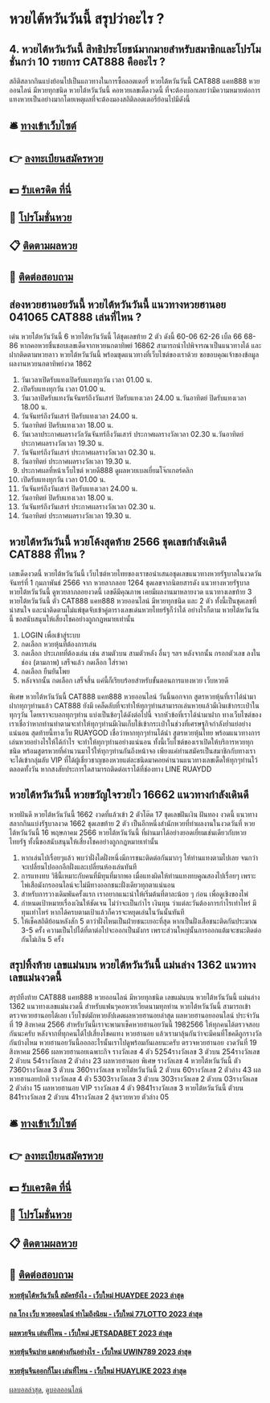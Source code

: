 # หวยไต้หวันวันนี้ สรุปว่าอะไร ?
## 4. หวยไต้หวันวันนี้ สิทธิประโยชน์มากมายสำหรับสมาชิกและโปรโมชั่นกว่า 10 รายการ CAT888 คืออะไร ?
สถิติสลากกินแบ่งย้อนไปเป็นแถวทางในการซื้อลอตเตอรี่ หวยไต้หวันวันนี้ CAT888 แคท888 หวยออนไลน์ มีหวยทุกชนิด หวยไต้หวันวันนี้ คอหวยเลขเด็ดงวดนี้ ที่จะต้องบอกเลยว่ามีความหมายต่อการแทงหวยเป็นอย่างมากโดยเหตุผลที่จะต้องมองสถิติลอตเตอรี่ย้อนไปมีดังนี้

## 🛎 [ทางเข้าเว็บไซต์](https://bit.ly/3BG5bNw)
## 👉 [ลงทะเบียนสมัครหวย](https://bit.ly/3BG5bNw)
## 💵 [รับเครดิต ที่นี่](https://bit.ly/3C3mvgS)
## 👑 [โปรโมชั่นหวย](https://bit.ly/3C3mvgS)
## 📋 [ติดตามผลหวย](https://bit.ly/3C3mvgS)
## 📱 [ติดต่อสอบถาม](https://bit.ly/3C3mvgS)

## ส่องหวยฮานอยวันนี้ หวยไต้หวันวันนี้ แนวทางหวยฮานอย 041065 CAT888 เล่นที่ไหน ?
เด่น หวยไต้หวันวันนี้ 6 หวยไต้หวันวันนี้ ได้ชุดเลขท้าย 2 ตัว ดังนี้
60-06
62-26
เบิ้ล 66
68-86
หากคอหวยชื่นชอบเลขเด็ดจากหวยนกตาทิพย์ 16862 สามารถนำไปพิจารณาเป็นแนวทางได้ และฝากติดตามหวยลาว หวยไต้หวันวันนี้ พร้อมชุดแนวทางที่เว็บไซต์ของเราด้วย
ขอขอบคุณเจ้าของข้อมูล
ผลงานหวยนกตาทิพย์งวด 1862

1. วันเวลาเปิดรับแทงเปิดรับแทงทุกวัน เวลา 01.00 น.
2. เปิดรับแทงทุกวัน เวลา 01.00 น.
3. วันเวลาปิดรับแทงวันจันทร์ถึงวันเสาร์ ปิดรับแทงเวลา 24.00 น.วันอาทิตย์ ปิดรับแทงเวลา 18.00 น.
4. วันจันทร์ถึงวันเสาร์ ปิดรับแทงเวลา 24.00 น.
5. วันอาทิตย์ ปิดรับแทงเวลา 18.00 น.
6. วันเวลาประกาศผลรางวัลวันจันทร์ถึงวันเสาร์ ประกาศผลรางวัลเวลา 02.30 น.วันอาทิตย์ ประกาศผลรางวัลเวลา 19.30 น.
7. วันจันทร์ถึงวันเสาร์ ประกาศผลรางวัลเวลา 02.30 น.
8. วันอาทิตย์ ประกาศผลรางวัลเวลา 19.30 น.
9. ประกาศผลที่หน้าเว็บไซต์ หวยดี888 ดูผลหวยเบลเยี่ยมโจ๊กเกอร์คลิก
10. เปิดรับแทงทุกวัน เวลา 01.00 น.
11. วันจันทร์ถึงวันเสาร์ ปิดรับแทงเวลา 24.00 น.
12. วันอาทิตย์ ปิดรับแทงเวลา 18.00 น.
13. วันจันทร์ถึงวันเสาร์ ประกาศผลรางวัลเวลา 02.30 น.
14. วันอาทิตย์ ประกาศผลรางวัลเวลา 19.30 น.

## หวยไต้หวันวันนี้ หวยโค้งสุดท้าย 2566 ชุดเลขกำลังเดินดี CAT888 ที่ไหน ?
เลขเด็ดงวดนี้ หวยไต้หวันวันนี้ เว็บไซต์หวยไทยของเราขอนำเสนอชุดเลขแนวทางหวยรัฐบาลในงวดวันจันทร์ที่ 1 กุมภาพันธ์ 2566 จาก หวยลาภลอย 1264 ชุดเลขจากนิตยสารดัง แนวทางหวยรัฐบาล หวยไต้หวันวันนี้ ดูหวยลาภลอยงวดนี้ เลขดีมีคุณภาพ เคยมีผลงานมาหลายงวด แนวทางเลขท้าย 3 หวยไต้หวันวันนี้ ตัว CAT888 แคท888 หวยออนไลน์ มีหวยทุกชนิด และ 2 ตัว ทั้งนี้เป็นชุดเลขที่น่าสนใจ และน่าติดตามไม่แพ้ชุดจับเข้าคู่ตารางเลขเด่นหวยไทยรัฐก็ว่าได้ อย่างไรก็ตาม หวยไต้หวันวันนี้ ขอสนับสนุนให้เสี่ยงโชคอย่างถูกกฎหมายเท่านั้น
1. LOGIN เพื่อเข้าสู่ระบบ
2. กดเลือก หวยหุ้นที่ต้องการเล่น
3. กดเลือก ประเภทที่ต้องเล่น เช่น สามตัวบน สามตัวหลัง อื่นๆ ฯลฯ หลังจากนั้น กรอกตัวเลข ลงในช่อง (ตามภาพ) เสร็จแล้ว กดเลือก ใส่ราคา
4. กดเลือก ยืนยันโพย
5. หลังจากนั้น กดเลือก เสร็จสิ้น แค่นี้ก็เรียบร้อยสำหรับขั้นตอนการแทงหวย เว็บหวยดี

พิเศษ หวยไต้หวันวันนี้ CAT888 แคท888 หวยออนไลน์ วันนี้นอกจาก สูตรหวยหุ้นที่เราได้นำมาฝากทุกๆท่านแล้ว CAT888 ยังมี เคล็ดลับที่จะทำให้ทุกๆท่านสามารถเล่นหวยแล้วมีเงินเข้ากระเป๋าในทุกๆวัน โดยเราจะบอกทุกๆท่าน แบ่งเป็นข้อๆได้ดังต่อไปนี้
จากหัวข้อที่เราได้นำมาฝาก ทางเว็บไซต์ของเราเชื่อว่าหากท่านทำตามจะทำให้ทุกๆท่านมีเงินเก็บใช้เข้ากระเป๋าในช่วงที่เศรษฐกิจกำลังย่ำแย่อย่างแน่นอน
สุดท้ายนี้ทางเว็บ RUAYGOD เชื่อว่าหากทุกๆท่านได้นำ สูตรหวยหุ้นไทย พร้อมแนวทางการเล่นหวยอย่างไรให้ได้กำไร จะทำให้ทุกๆท่านอย่างแน่นอน ทั้งนี้เว็บไซต์ของเราเปิดให้บริการหวยทุกชนิด พร้อมสูตรหวยที่คำนวนมาไว้ให้ทุกๆท่านกันถึงหน้าจอ เพียงแค่ท่านสมัครเป็นสมาชิกกับทางเรา จะได้เข้ากลุ่มลับ VIP ที่ได้ผู้เชี่ยวชาญของหวยแต่ละชนิดมาคอยคำนวนแนวทางเลขเด็ดให้ทุกๆท่านไว้ตลอดทั้งวัน หากสงสัยประการใดสามารถติดต่อเราได้ที่ช่องทาง LINE RUAYDD

## หวยไต้หวันวันนี้ หวยขวัญใจรวยไว 16662 แนวทางกำลังเดินดี
หวยฝันดี หวยไต้หวันวันนี้ 1662 งวดที่แล้วเข้า 2 ตัวโต๊ด 17 ชุดเลขฝันเงิน ฝันทอง งวดนี้ แนวทางสลากกินแบ่งรัฐบาลงวด 1662 ชุดเลขท้าย 2 ตัว เป็นอีกหนึ่งสำนักหวยที่ทำผลงานในงวดวันที่ หวยไต้หวันวันนี้ 16 พฤษภาคม 2566 หวยไต้หวันวันนี้ ที่ผ่านมาได้อย่างยอดเยี่ยมเช่นเดียวกับหวยไทยรัฐ ทั้งนี้ขอสนับสนุนให้เสี่ยงโชคอย่างถูกกฎหมายเท่านั้น
1. หากเล่นไปเรื่อยๆแล้ว พบว่าฝั่งใดฝั่งหนึ่งมีการชนะติดต่อกันมากๆ ให้ท่านแทงตามไปเลย จนกว่าจะเปลี่ยนไปออกอีกฝั่งและเปลี่ยนห้องเล่นทันที
2. การแทงทบ วิธีนี้เหมาะกับคนที่มีทุนที่มากพอ เมื่อแทงผิดให้ท่านแทงทบคูณสองไปเรื่อยๆ เพราะไพ่เสือมังกรออนไลน์จะไม่มีทางออกชนะฝั่งเดียวทุกตาแน่นอน
3. สำหรับการวางเดิมพันครั้งแรก เราอยากแนะนำให้เริ่มต้นที่ตาละน้อย ๆ ก่อน เพื่อดูเชิงของไพ่
4. กำหนดเป้าหมายเรื่องเงินให้ชัดเจน ไม่ว่าจะเป็นกำไร เงินทุน ว่าแต่ละวันต้องการกำไรเท่าไหร่ มีทุนเท่าไหร่ หากได้ครบตามเป้าแล้วก็ควรจะหยุดเล่นในวันนั้นทันที
5. ให้เช็คสถิติย้อนหลังสัก 5 ตาว่าฝั่งไหนเป็นฝ่ายชนะเยอะที่สุด หากเป็นฝั่งเสือชนะติดกันประมาณ 3-5 ครั้ง ความเป็นไปได้ที่ตาต่อไปจะออกเป็นมังกร เพราะส่วนใหญ่นั้นการออกแต้มจะชนะติดต่อกันไม่เกิน 5 ครั้ง

## สรุปทิ้งท้าย เลขแม่นบน หวยไต้หวันวันนี้ แม่นล่าง 1362 แนวทางเลขแม่นงวดนี้
สรุปทิ้งท้าย CAT888 แคท888 หวยออนไลน์ มีหวยทุกชนิด เลขแม่นบน หวยไต้หวันวันนี้ แม่นล่าง 1362 แนวทางเลขแม่นงวดนี้ สำหรับแฟนๆคอหวยเวียดนามทุกท่าน หวยไต้หวันวันนี้ สามารถเข้าตรวจหวยฮานอยได้เลย เว็บไซต์มักหวยอัปเดตผลหวยฮานอยล่าสุด ผลหวยฮานอยออนไลน์ ประจำวันที่ 19 สิงหาคม 2566 สำหรับวันนี้เราจะพามาเช็คหวยฮานอยวันนี้ 1982566 ให้ทุกคนได้ตรวจสอบกันนะครับ หลังจากที่ทุกคนได้ไปเสี่ยงโชคแทง หวยฮานอย แล้วเรามาลุ้นกันว่าจะมีคนที่โชคดีถูกรางวัลกันบ้างไหม หวยฮานอยวันนี้ออกอะไรนั้นเราไปดูพร้อมกันเลยนะครับ
ตรวจหวยฮานอย งวดวันที่ 19 สิงหาคม 2566
ผลหวยฮานอยเฉพาะกิจ
รางวัลเลข 4 ตัว 5254รางวัลเลข 3 ตัวบน 254รางวัลเลข 2 ตัวบน 54รางวัลเลข 2 ตัวล่าง 23
ผลหวยฮานอย พิเศษ
รางวัลเลข 4 หวยไต้หวันวันนี้ ตัว 7360รางวัลเลข 3 ตัวบน 360รางวัลเลข หวยไต้หวันวันนี้ 2 ตัวบน 60รางวัลเลข 2 ตัวล่าง 43
ผลหวยฮานอยปกติ
รางวัลเลข 4 ตัว 5303รางวัลเลข 3 ตัวบน 303รางวัลเลข 2 ตัวบน 03รางวัลเลข 2 ตัวล่าง 15
ผลหวยฮานอย VIP
รางวัลเลข 4 ตัว 9841รางวัลเลข 3 หวยไต้หวันวันนี้ ตัวบน 841รางวัลเลข 2 ตัวบน 41รางวัลเลข 2 ลุ้นรวยหวย ตัวล่าง 05

## 🛎 [ทางเข้าเว็บไซต์](https://bit.ly/3BG5bNw)
## 👉 [ลงทะเบียนสมัครหวย](https://bit.ly/3BG5bNw)
## 💵 [รับเครดิต ที่นี่](https://bit.ly/3C3mvgS)
## 👑 [โปรโมชั่นหวย](https://bit.ly/3C3mvgS)
## 📋 [ติดตามผลหวย](https://bit.ly/3C3mvgS)
## 📱 [ติดต่อสอบถาม](https://bit.ly/3C3mvgS)

#### [หวยหุ้นไต้หวันวันนี้ สมัครยังไง - เว็บใหม่ HUAYDEE 2023 ล่าสุด](https://atom.io/themes/หวยหุ้นไต้หวันวันนี้%20สมัครยังไง%20-%20เว็บใหม่%20huaydee%202023%20ล่าสุด)
#### [กล โกง เว็บ หวยออนไลน์ ทำไมถึงนิยม - เว็บใหม่ 77LOTTO 2023 ล่าสุด](https://atom.io/themes/กล%20โกง%20เว็บ%20หวยออนไลน์%20ทำไมถึงนิยม%20-%20เว็บใหม่%2077lotto%202023%20ล่าสุด)
#### [ผลหวยจีน เล่นที่ไหน - เว็บใหม่ JETSADABET 2023 ล่าสุด](https://atom.io/themes/ผลหวยจีน%20เล่นที่ไหน%20-%20เว็บใหม่%20jetsadabet%202023%20ล่าสุด)
#### [หวยหุ้นจีนบ่าย แตกต่างกันอย่างไร - เว็บใหม่ UWIN789 2023 ล่าสุด](https://atom.io/themes/หวยหุ้นจีนบ่าย%20แตกต่างกันอย่างไร%20-%20เว็บใหม่%20uwin789%202023%20ล่าสุด)
#### [หวยหุ้นจีนออกกี่โมง เล่นที่ไหน - เว็บใหม่ HUAYLIKE 2023 ล่าสุด](https://atom.io/themes/หวยหุ้นจีนออกกี่โมง%20เล่นที่ไหน%20-%20เว็บใหม่%20huaylike%202023%20ล่าสุด)

[ผลบอลล่าสุด](https://siamsport.tv "ผลบอลล่าสุด"), [ดูบอลออนไลน์](https://siamsport.tv/ดูบอลสด "ดูบอลออนไลน์")